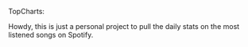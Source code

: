 TopCharts:

Howdy, this is just a personal project to pull the daily stats on the most listened songs on Spotify.
